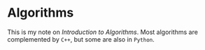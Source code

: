 # Algorithms
This is my note on *Introduction to Algorithms*. Most algorithms are complemented by `C++`, but some are also in `Python`.
